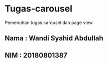 # Tugas-carousel
 Pemenuhan tugas carousel dan page view
 
## Nama : Wandi Syahid Abdullah
## NIM : 20180801387
